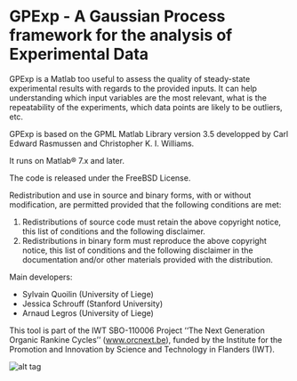 GPExp - A **G**aussian **P**rocess framework for the analysis of **Exp**erimental Data
===================

GPExp is a Matlab too useful to assess the quality of steady-state experimental results with regards to the provided inputs. It can help understanding which input variables are the most relevant, what is the repeatability of the experiments, which data points are likely to be outliers, etc. 

GPExp is based on the GPML Matlab Library version 3.5 developped by Carl Edward Rasmussen and Christopher K. I. Williams. 

It runs on Matlab® 7.x and later. 

The code is released under the FreeBSD License.

Redistribution and use in source and binary forms, with or without modification, are permitted provided that the following conditions are met:
1. Redistributions of source code must retain the above copyright notice,    this list of conditions and the following disclaimer.
2. Redistributions in binary form must reproduce the above copyright notice, this list of conditions and the following disclaimer in the    documentation and/or other materials provided with the distribution.

Main developers:
* Sylvain Quoilin (University of Liege)
* Jessica Schrouff (Stanford University)
* Arnaud Legros (University of Liege)

This tool is part of the IWT SBO-110006 Project ‘‘The Next Generation Organic Rankine Cycles’’ (www.orcnext.be), funded by the Institute for the Promotion and Innovation by Science and Technology in Flanders (IWT).


![alt tag](http://www.labothap.ulg.ac.be/staff/squoilin/files/ORCNext_logo.jpg)
